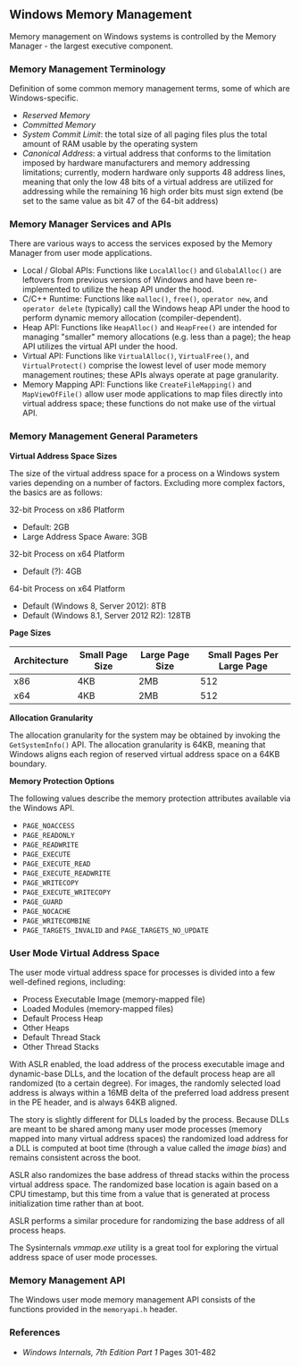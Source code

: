 ## Windows Memory Management

Memory management on Windows systems is controlled by the Memory Manager - the largest executive component.

### Memory Management Terminology

Definition of some common memory management terms, some of which are Windows-specific.

- _Reserved Memory_
- _Committed Memory_
- _System Commit Limit_: the total size of all paging files plus the total amount of RAM usable by the operating system
- _Canonical Address_: a virtual address that conforms to the limitation imposed by hardware manufacturers and memory addressing limitations; currently, modern hardware only supports 48 address lines, meaning that only the low 48 bits of a virtual address are utilized for addressing while the remaining 16 high order bits must sign extend (be set to the same value as bit 47 of the 64-bit address)

### Memory Manager Services and APIs

There are various ways to access the services exposed by the Memory Manager from user mode applications.

- Local / Global APIs: Functions like `LocalAlloc()` and `GlobalAlloc()` are leftovers from previous versions of Windows and have been re-implemented to utilize the heap API under the hood.
- C/C++ Runtime: Functions like `malloc()`, `free()`, `operator new`, and `operator delete` (typically) call the Windows heap API under the hood to perform dynamic memory allocation (compiler-dependent).
- Heap API: Functions like `HeapAlloc()` and `HeapFree()` are intended for managing "smaller" memory allocations (e.g. less than a page); the heap API utilizes the virtual API under the hood.
- Virtual API: Functions like `VirtualAlloc()`, `VirtualFree()`, and `VirtualProtect()` comprise the lowest level of user mode memory management routines; these APIs always operate at page granularity.
- Memory Mapping API: Functions like `CreateFileMapping()` and `MapViewOfFile()` allow user mode applications to map files directly into virtual address space; these functions do not make use of the virtual API.

### Memory Management General Parameters

**Virtual Address Space Sizes**

The size of the virtual address space for a process on a Windows system varies depending on a number of factors. Excluding more complex factors, the basics are as follows:

32-bit Process on x86 Platform

- Default: 2GB
- Large Address Space Aware: 3GB

32-bit Process on x64 Platform

- Default (?): 4GB

64-bit Process on x64 Platform

- Default (Windows 8, Server 2012): 8TB
- Default (Windows 8.1, Server 2012 R2): 128TB

**Page Sizes**

| Architecture | Small Page Size | Large Page Size | Small Pages Per Large Page |
|--------------|-----------------|-----------------|----------------------------|
| x86          | 4KB             | 2MB             | 512                        |
| x64          | 4KB             | 2MB             | 512                        |

**Allocation Granularity**

The allocation granularity for the system may be obtained by invoking the `GetSystemInfo()` API. The allocation granularity is 64KB, meaning that Windows aligns each region of reserved virtual address space on a 64KB boundary. 

**Memory Protection Options**

The following values describe the memory protection attributes available via the Windows API.

- `PAGE_NOACCESS`
- `PAGE_READONLY`
- `PAGE_READWRITE`
- `PAGE_EXECUTE`
- `PAGE_EXECUTE_READ`
- `PAGE_EXECUTE_READWRITE`
- `PAGE_WRITECOPY`
- `PAGE_EXECUTE_WRITECOPY`
- `PAGE_GUARD`
- `PAGE_NOCACHE`
- `PAGE_WRITECOMBINE`
- `PAGE_TARGETS_INVALID` and `PAGE_TARGETS_NO_UPDATE`

### User Mode Virtual Address Space

The user mode virtual address space for processes is divided into a few well-defined regions, including:

- Process Executable Image (memory-mapped file)
- Loaded Modules (memory-mapped files)
- Default Process Heap
- Other Heaps
- Default Thread Stack
- Other Thread Stacks

With ASLR enabled, the load address of the process executable image and dynamic-base DLLs, and the location of the default process heap are all randomized (to a certain degree). For images, the randomly selected load address is always within a 16MB delta of the preferred load address present in the PE header, and is always 64KB aligned.

The story is slightly different for DLLs loaded by the process. Because DLLs are meant to be shared among many user mode processes (memory mapped into many virtual address spaces) the randomized load address for a DLL is computed at boot time (through a value called the _image bias_) and remains consistent across the boot.

ASLR also randomizes the base address of thread stacks within the process virtual address space. The randomized base location is again based on a CPU timestamp, but this time from a value that is generated at process initialization time rather than at boot.

ASLR performs a similar procedure for randomizing the base address of all process heaps.

The Sysinternals _vmmap.exe_ utility is a great tool for exploring the virtual address space of user mode processes.

### Memory Management API

The Windows user mode memory management API consists of the functions provided in the `memoryapi.h` header.

### References

- _Windows Internals, 7th Edition Part 1_ Pages 301-482
